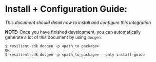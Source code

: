 # **Install + Configuration Guide:**

*This document should detail how to install and configure this Integration*

**NOTE:** Once you have finished development, you can automatically generate a lot of this document by using `docgen`:
```
$ resilient-sdk docgen -p <path_to_package>
OR
$ resilient-sdk docgen -p <path_to_package> --only-install-guide
```